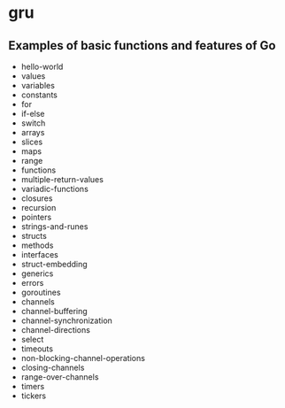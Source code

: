 # gru

## Examples of basic functions and features of Go

- hello-world
- values
- variables
- constants
- for
- if-else
- switch
- arrays
- slices
- maps
- range
- functions
- multiple-return-values
- variadic-functions
- closures
- recursion
- pointers
- strings-and-runes
- structs
- methods
- interfaces
- struct-embedding
- generics
- errors
- goroutines
- channels
- channel-buffering
- channel-synchronization
- channel-directions
- select
- timeouts
- non-blocking-channel-operations
- closing-channels
- range-over-channels
- timers
- tickers